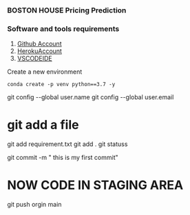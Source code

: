 ### BOSTON HOUSE Pricing Prediction

### Software and tools requirements

1. [Github Account](http://github.com)
2. [HerokuAccount](https://heroku.com)
3. [VSCODEIDE](http://code.visualstudio.com/)

Create a new environment

```
conda create -p venv python==3.7 -y

```

git config --global user.name
git config --global user.email


# git add a file

git add requirement.txt
git add .
git statuss

git commit -m " this is my first commit"

# NOW CODE IN STAGING AREA  

git push orgin main

